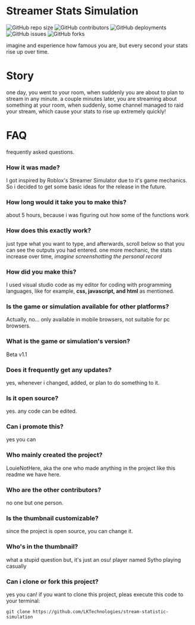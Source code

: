 # Streamer Stats Simulation

![GitHub repo size](https://img.shields.io/github/repo-size/LKTechnologies/stream-statistic-simulation?style=flat-square)
![GitHub contributors](https://img.shields.io/github/contributors/LKTechnologies/stream-statistic-simulation?style=flat-square)
![GitHub deployments](https://img.shields.io/github/deployments/LKTechnologies/stream-statistic-simulation/github-pages?style=flat-square)
![GitHub issues](https://img.shields.io/github/issues/LKTechnologies/stream-statistic-simulation?style=flat-square)
![GitHub forks](https://img.shields.io/github/forks/LKTechnologies/stream-statistic-simulation?style=flat-square)



imagine and experience how famous you are, but every second your stats rise up over time.

# Story

one day, you went to your room, when suddenly you are about to plan to stream in any minute. a couple minutes later, you are streaming about something at your room, when suddenly, some channel managed to raid your stream, which cause your stats to rise up extremely quickly!

# FAQ

frequently asked questions.

### How it was made?

I got inspired by Roblox's Streamer Simulator due to it's game mechanics. So i decided to get some basic ideas for the release in the future.

### How long would it take you to make this?

about 5 hours, because i was figuring out how some of the functions work

### How does this exactly work?

just type what you want to type, and afterwards, scroll below so that you can see the outputs you had entered. one more mechanic, the stats increase over time, *imagine screenshotting the personal record*

### How did you make this?

I used visual studio code as my editor for coding with programming languages, like for example, **css, javascript, and html** as mentioned.

### Is the game or simulation available for other platforms?

Actually, no... only available in mobile browsers, not suitable for pc browsers.

### What is the game or simulation's version?

Beta v1.1

### Does it frequently get any updates?

yes, whenever i changed, added, or plan to do something to it.

### Is it open source?

yes. any code can be edited.

### Can i promote this?

yes you can

### Who mainly created the project?

LouieNotHere, aka the one who made anything in the project like this readme we have here.

### Who are the other contributors?

no one but one person.

### Is the thumbnail customizable?

since the project is open source, you can change it.

### Who's in the thumbnail? 

what a stupid question but, it's just an osu! player named Sytho playing casually

### Can i clone or fork this project?

yes you can! if you want to clone this project, pleas execute this code to your terminal:
```
git clone https://github.com/LKTechnologies/stream-statistic-simulation
```

